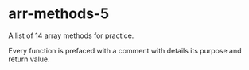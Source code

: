 # arr-methods-5
A list of 14 array methods for practice.

Every function is prefaced with a comment with details its purpose and return value. 
